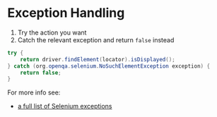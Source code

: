 # Exception Handling

1. Try the action you want
2. Catch the relevant exception and return `false` instead

```java
try {
    return driver.findElement(locator).isDisplayed();
} catch (org.openqa.selenium.NoSuchElementException exception) {
    return false;
}
```

For more info see:

+ [a full list of Selenium exceptions](https://selenium.googlecode.com/svn/trunk/docs/api/java/org/openqa/selenium/WebDriverException.html)
